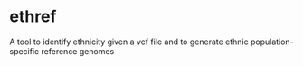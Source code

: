 ethref
======

A tool to identify ethnicity given a vcf file and to generate ethnic population-specific reference genomes
